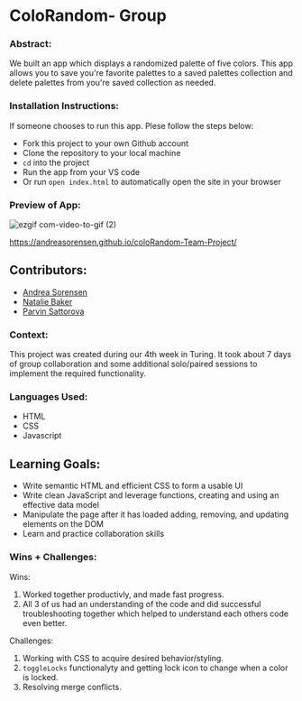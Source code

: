 
# ColoRandom- Group

### Abstract:
We built an app which displays a randomized palette of five colors. This app allows you to save you're favorite palettes to a saved palettes collection and delete palettes from you're saved collection as needed.

### Installation Instructions:
If someone chooses to run this app. Plese follow the steps below:
 - Fork this project to your own Github account
 - Clone the repository to your local machine
 - `cd` into the project
 - Run the app from your VS code
 - Or run `open index.html` to automatically open the site in your browser

### Preview of App:

![ezgif com-video-to-gif (2)](https://user-images.githubusercontent.com/125161431/232592215-ca2ed370-6cf9-46c9-910b-83fa8a1cdcd0.gif)


https://andreasorensen.github.io/coloRandom-Team-Project/

## Contributors:
- [Andrea Sorensen](https://github.com/andreasorensen)<br>
- [Natalie Baker](https://github.com/Nathelene)<br>
- [Parvin Sattorova](https://github.com/Sulton88Mehron90)

### Context:
This project was created during our 4th week in Turing. It took about 7 days of group collaboration and some additional solo/paired sessions to implement the required functionality.

### Languages Used:
- HTML
- CSS
- Javascript

## Learning Goals:
- Write semantic HTML and efficient CSS to form a usable UI
- Write clean JavaScript and leverage functions, creating and using an effective data model
- Manipulate the page after it has loaded adding, removing, and updating elements on the DOM
- Learn and practice collaboration skills

### Wins + Challenges:
Wins: 
1. Worked together productivly, and made fast progress.
2. All 3 of us had an understanding of the code and did successful troubleshooting together which helped to understand each others code even better.


Challenges: 
1. Working with CSS to acquire desired behavior/styling. 
2. `toggleLocks` functionalyty and getting lock icon to change when a color is locked.
3. Resolving merge conflicts.

